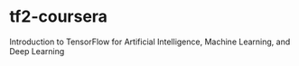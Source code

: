 # tf2-coursera
Introduction to TensorFlow for Artificial Intelligence, Machine Learning, and Deep Learning
